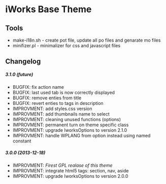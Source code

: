 iWorks Base Theme
=================

Tools
---------

* make-i18n.sh - create pot file, update all po files and genarate mo files
* minifizer.pl - minimalizer for css and javascript files

Changelog
---------

##### 3.1.0 (future)

* BUGFIX: fix action name
* BUGFIX: last used tab is now correctly displayed
* BUGFIX: remove enties from title
* BUGFIX: revert enties to tags in description
* IMPROVMENT: add styles.css version
* IMPROVMENT: add thumbnails name to select
* IMPROVMENT: cleaning unused functions (options)
* IMPROVMENT: permanent turn on theme specific class
* IMPROVMENT: upgrade IworksOptions to version 2.1.0
* IMPROVMENT: handle WPLANG from option instead using named constant

##### 3.0.0 (2013-12-18)

* IMPROVMENT: *Firest GPL realase of this theme*
* IMPROVMENT: integrate html5 tags: section, nav, aside
* IMPROVMENT: upgrade IworksOptions to version 2.0.0

